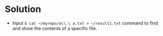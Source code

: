 # Solution

- Input `$ cat ~/myrepo/a\\.\ a.txt > ~/result1.txt` command to find and show the contents of a specific file.
